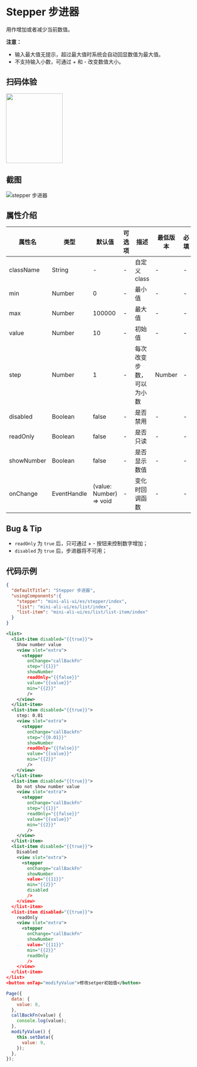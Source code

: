 # Stepper 步进器

用作增加或者减少当前数值。

**注意：**
* 输入最大值无提示，超过最大值时系统会自动回显数值为最大值。
* 不支持输入小数，可通过 + 和 - 改变数值大小。

## 扫码体验

<img src="https://gw.alipayobjects.com/zos/rmsportal/TGdJemwrVBJGZgCvUzJF.jpeg" width="154" height="190" />

## 截图
![stepper 步进器](https://gw.alipayobjects.com/mdn/rms_ce4c6f/afts/img/A*5RvrTLEgxa4AAAAAAAAAAABkARQnAQ)

## 属性介绍
| 属性名 | 类型 | 默认值 | 可选项 | 描述 | 最低版本 | 必填 |
| ---- | ---- | ---- | ---- | ---- | ---- | ---- |
| className | String | - | - | 自定义 class | - | - |
| min | Number | 0 | - | 最小值 | - | - |
| max | Number | 100000 | - | 最大值 | - | - |
| value | Number | 10 | - | 初始值 | - | - |
| step | Number | 1 | - | 每次改变步数，可以为小数 | Number | - | - |
| disabled | Boolean | false | - | 是否禁用 | - | - |
| readOnly | Boolean | false | - | 是否只读 | - | - |
| showNumber | Boolean | false | - | 是否显示数值 | - | - |
| onChange | EventHandle | (value: Number) => void | - | 变化时回调函数 | - | - |

## Bug & Tip
* `readOnly` 为 `true` 后，只可通过 + - 按钮来控制数字增加；
* `disabled` 为 `true` 后，步进器将不可用；

## 代码示例
```json
{
  "defaultTitle": "Stepper 步进器",
  "usingComponents":{
    "stepper": "mini-ali-ui/es/stepper/index",
    "list": "mini-ali-ui/es/list/index",
    "list-item": "mini-ali-ui/es/list/list-item/index"
  }
}
```

```xml
<list>
  <list-item disabled="{{true}}">
    Show number value
    <view slot="extra">
      <stepper
        onChange="callBackFn"
        step="{{1}}"
        showNumber
        readOnly="{{false}}"
        value="{{value}}"
        min="{{2}}"
        />
    </view>
  </list-item>
  <list-item disabled="{{true}}">
    step: 0.01
    <view slot="extra">
      <stepper
        onChange="callBackFn"
        step="{{0.01}}"
        showNumber
        readOnly="{{false}}"
        value="{{value}}"
        min="{{2}}"
        />
    </view>
  </list-item>
  <list-item disabled="{{true}}">
    Do not show number value
    <view slot="extra">
      <stepper
        onChange="callBackFn"
        step="{{1}}"
        readOnly="{{false}}"
        value="{{value}}"
        min="{{2}}"
        />
    </view>
  </list-item>
  <list-item disabled="{{true}}">
    Disabled
    <view slot="extra">
      <stepper
        onChange="callBackFn"
        showNumber
        value="{{11}}"
        min="{{2}}"
        disabled
        />
    </view>
  </list-item>
  <list-item disabled="{{true}}">
    readOnly
    <view slot="extra">
      <stepper
        onChange="callBackFn"
        showNumber
        value="{{11}}"
        min="{{2}}"
        readOnly
        />
    </view>
  </list-item>
</list>
<button onTap="modifyValue">修改setper初始值</button>
```

```javascript
Page({
  data: {
    value: 8,
  },
  callBackFn(value) {
    console.log(value);
  },
  modifyValue() {
    this.setData({
      value: 9,
    });
  },
});
```